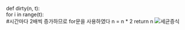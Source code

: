 def dirty(n, t):  
 for i in range(t):  
 #시간마다 2배씩 증가하므로 for문을 사용하였다
n = n \* 2
return n
![세균증식](https://user-images.githubusercontent.com/124108940/225914770-a35687f2-a772-4e48-8aa4-7f9542106199.PNG)
